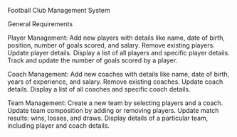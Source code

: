 Football Club Management System

General Requirements

Player Management: Add new players with details like name, date of birth, position, number of goals scored, and salary.
Remove existing players. Update player details. Display a list of all players and specific player details. Track and
update the number of goals scored by a player.

Coach Management: Add new coaches with details like name, date of birth, years of experience, and salary. Remove
existing coaches. Update coach details. Display a list of all coaches and specific coach details.

Team Management: Create a new team by selecting players and a coach. Update team composition by adding or removing
players. Update match results: wins, losses, and draws. Display details of a particular team, including player and coach
details.